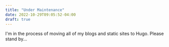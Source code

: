```yaml
---
title: "Under Maintenance"
date: 2022-10-29T09:05:52-04:00
draft: true
---
```

I'm in the process of moving all of my blogs and static sites to Hugo.  Please stand by...
